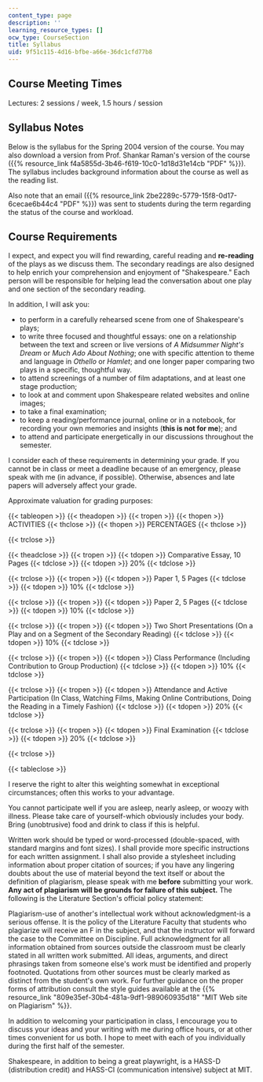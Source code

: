 ```yaml
---
content_type: page
description: ''
learning_resource_types: []
ocw_type: CourseSection
title: Syllabus
uid: 9f51c115-4d16-bfbe-a66e-36dc1cfd77b8
---
```


Course Meeting Times
--------------------

Lectures: 2 sessions / week, 1.5 hours / session

Syllabus Notes
--------------

Below is the syllabus for the Spring 2004 version of the course. You may also download a version from Prof. Shankar Raman's version of the course ({{% resource_link f4a5855d-3b46-f619-10c0-1d18d31e14cb "PDF" %}}). The syllabus includes background information about the course as well as the reading list.

Also note that an email ({{% resource_link 2be2289c-5779-15f8-0d17-6cecae6b44c4 "PDF" %}}) was sent to students during the term regarding the status of the course and workload.

Course Requirements
-------------------

I expect, and expect you will find rewarding, careful reading and **re-reading** of the plays as we discuss them. The secondary readings are also designed to help enrich your comprehension and enjoyment of "Shakespeare." Each person will be responsible for helping lead the conversation about one play and one section of the secondary reading.

In addition, I will ask you:

*   to perform in a carefully rehearsed scene from one of Shakespeare's plays;
*   to write three focused and thoughtful essays: one on a relationship between the text and screen or live versions of _A Midsummer Night's Dream_ or _Much Ado About Nothing_; one with specific attention to theme and language in _Othello_ or _Hamlet_; and one longer paper comparing two plays in a specific, thoughtful way.
*   to attend screenings of a number of film adaptations, and at least one stage production;
*   to look at and comment upon Shakespeare related websites and online images;
*   to take a final examination;
*   to keep a reading/performance journal, online or in a notebook, for recording your own memories and insights (**this is not for me**); and
*   to attend and participate energetically in our discussions throughout the semester.

I consider each of these requirements in determining your grade. If you cannot be in class or meet a deadline because of an emergency, please speak with me (in advance, if possible). Otherwise, absences and late papers will adversely affect your grade.

Approximate valuation for grading purposes:

{{< tableopen >}}
{{< theadopen >}}
{{< tropen >}}
{{< thopen >}}
ACTIVITIES
{{< thclose >}}
{{< thopen >}}
PERCENTAGES
{{< thclose >}}

{{< trclose >}}

{{< theadclose >}}
{{< tropen >}}
{{< tdopen >}}
Comparative Essay, 10 Pages
{{< tdclose >}}
{{< tdopen >}}
20%
{{< tdclose >}}

{{< trclose >}}
{{< tropen >}}
{{< tdopen >}}
Paper 1, 5 Pages
{{< tdclose >}}
{{< tdopen >}}
10%
{{< tdclose >}}

{{< trclose >}}
{{< tropen >}}
{{< tdopen >}}
Paper 2, 5 Pages
{{< tdclose >}}
{{< tdopen >}}
10%
{{< tdclose >}}

{{< trclose >}}
{{< tropen >}}
{{< tdopen >}}
Two Short Presentations (On a Play and on a Segment of the Secondary Reading)
{{< tdclose >}}
{{< tdopen >}}
10%
{{< tdclose >}}

{{< trclose >}}
{{< tropen >}}
{{< tdopen >}}
Class Performance (Including Contribution to Group Production)
{{< tdclose >}}
{{< tdopen >}}
10%
{{< tdclose >}}

{{< trclose >}}
{{< tropen >}}
{{< tdopen >}}
Attendance and Active Participation (In Class, Watching Films, Making Online Contributions, Doing the Reading in a Timely Fashion)
{{< tdclose >}}
{{< tdopen >}}
20%
{{< tdclose >}}

{{< trclose >}}
{{< tropen >}}
{{< tdopen >}}
Final Examination
{{< tdclose >}}
{{< tdopen >}}
20%
{{< tdclose >}}

{{< trclose >}}

{{< tableclose >}}

I reserve the right to alter this weighting somewhat in exceptional circumstances; often this works to your advantage.

You cannot participate well if you are asleep, nearly asleep, or woozy with illness. Please take care of yourself-which obviously includes your body. Bring (unobtrusive) food and drink to class if this is helpful.

Written work should be typed or word-processed (double-spaced, with standard margins and font sizes). I shall provide more specific instructions for each written assignment. I shall also provide a stylesheet including information about proper citation of sources; if you have any lingering doubts about the use of material beyond the text itself or about the definition of plagiarism, please speak with me **before** submitting your work. **Any act of plagiarism will be grounds for failure of this subject.** The following is the Literature Section's official policy statement:

Plagiarism-use of another's intellectual work without acknowledgment-is a serious offense. It is the policy of the Literature Faculty that students who plagiarize will receive an F in the subject, and that the instructor will forward the case to the Committee on Discipline. Full acknowledgment for all information obtained from sources outside the classroom must be clearly stated in all written work submitted. All ideas, arguments, and direct phrasings taken from someone else's work must be identified and properly footnoted. Quotations from other sources must be clearly marked as distinct from the student's own work. For further guidance on the proper forms of attribution consult the style guides available at the {{% resource_link "809e35ef-30b4-481a-9df1-989060935d18" "MIT Web site on Plagiarism" %}}.

In addition to welcoming your participation in class, I encourage you to discuss your ideas and your writing with me during office hours, or at other times convenient for us both. I hope to meet with each of you individually during the first half of the semester.

Shakespeare, in addition to being a great playwright, is a HASS-D (distribution credit) and HASS-CI (communication intensive) subject at MIT.